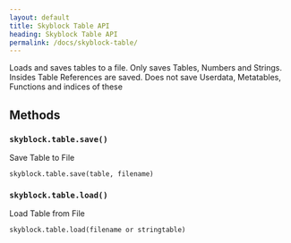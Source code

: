 ```yaml
---
layout: default
title: Skyblock Table API
heading: Skyblock Table API
permalink: /docs/skyblock-table/
---
```


Loads and saves tables to a file.  Only saves Tables, Numbers and Strings. Insides Table References are saved.  Does not save Userdata, Metatables, Functions and indices of these

## Methods

### `skyblock.table.save()`

Save Table to File

```
skyblock.table.save(table, filename)
```

### `skyblock.table.load()`

Load Table from File

```
skyblock.table.load(filename or stringtable)
```
